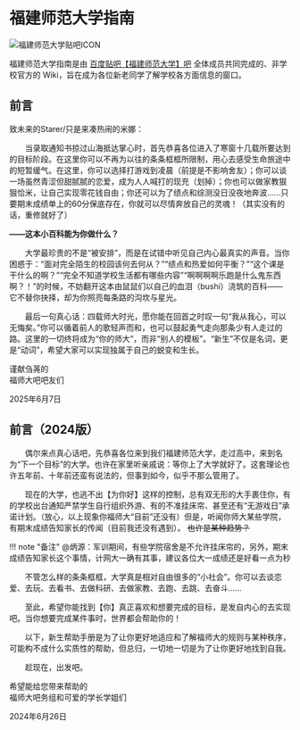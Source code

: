 # 福建师范大学指南

![福建师范大学贴吧ICON](https://fjnu-oss.nekoark.com/%E8%B4%B4%E5%90%A7%E5%9B%BE%E6%A0%87200.jpg)

福建师范大学指南是由 [百度贴吧【福建师范大学】吧](https://tieba.baidu.com/f?kw=%E7%A6%8F%E5%BB%BA%E5%B8%88%E8%8C%83%E5%A4%A7%E5%AD%A6) 全体成员共同完成的、非学校官方的 Wiki，旨在成为各位新老同学了解学校各方面信息的窗口。

## 前言

致未来的Starer/只是来凑热闹的米娜：

&emsp;&emsp;当录取通知书掠过山海抵达掌心时，首先恭喜各位进入了寒窗十几载所要达到的目标阶段。在这里你可以不再为以往的条条框框所限制，用心去感受生命旅途中的短暂缓气。在这里，你可以选择打游戏到凌晨（前提是不影响舍友）；你可以谈一场虽然青涩但甜腻腻的恋爱，成为人人喊打的现充（划掉）；你也可以做家教狠狠恰米，让自己实现零花钱自由；你还可以为了绩点和综测没日没夜地奔波......只要期末成绩单上的60分保底存在，你就可以尽情奔放自己的灵魂！（其实没有的话，重修就好了）

**——这本小百科能为你做什么？**

&emsp;&emsp;大学最珍贵的不是“被安排”，而是在试错中听见自己内心最真实的声音。当你困惑于：“面对完全陌生的校园该何去何从？”“绩点和热爱如何平衡？”“这个课是干什么的啊？”“完全不知道学校生活都有哪些内容”“啊啊啊啊乐跑是什么鬼东西啊？！”的时候，不妨翻开这本由鼠鼠们以自己的血泪（bushi）浇筑的百科——它不替你抉择，却为你照亮每条路的沟坎与星光。

&emsp;&emsp;最后一句真心话：四载师大时光，愿你能在回首之时叹一句“我从我心，可以无悔矣。”你可以循着前人的歌轻声而和，也可以鼓起勇气走向那条少有人走过的路。这里的一切终将成为“你的师大”，而非“别人的模板”。“新生”不仅是名词，更是“动词”，希望大家可以实现独属于自己的蜕变和生长。

<p class="right-align">
    谨献刍荛的<br>福师大吧吧友们
</p>

<p class="right-align">
    2025年6月7日
</p>

## 前言（2024版）

&emsp;&emsp;偶尔来点真心话吧，先恭喜各位来到我们福建师范大学，走过高中，来到名为“下一个目标”的大学。也许在家里听亲戚说：等你上了大学就好了。这套理论也许五年前、十年前还蛮有说法的，但事到如今，似乎不那么管用了。

&emsp;&emsp;现在的大学，也逃不出【为你好】这样的控制，总有双无形的大手裹住你，有的学校出台通知严禁学生自行组织外游、有的不准挂床帘、甚至还有“无游戏日”承诺计划。（放心，以上现象你福师大“目前”还没有）但是，听闻你师大某些学院，有期末成绩告知家长的传闻（目前我还没有遇到）。 ~~也许是某种趋势？~~

!!! note "备注"
    @炳源：军训期间，有些学院宿舍是不允许挂床帘的，另外，期末成绩告知家长这个事情，计网大一确有其事，建议各位大一成绩还是好看一点为秒

&emsp;&emsp;不管怎么样的条条框框，大学真是相对自由很多的“小社会”。你可以去谈恋爱、去玩、去看书、去做科研、去做家教、去跑、去跳、去奋斗……

&emsp;&emsp;至此，希望你能找到【你】真正喜欢和想要完成的目标，是发自内心的去实现吧。当你想要完成某件事时，世界都会帮助你的！

&emsp;&emsp;以下，新生帮助手册是为了让你更好地适应和了解福师大的规则与某种秩序，可能构不成什么实质性的帮助，但总归，一切地一切是为了让你更好地找到自我。

&emsp;&emsp;趁现在，出发吧。

<p class="right-align">
    希望能给您带来帮助的<br>福师大吧务组和可爱的学长学姐们
</p>

<p class="right-align">
    2024年6月26日
</p>

<!-- 此处嵌入了HTML区块标签，以实现署名消息的右置，相关标签在markdown-lint中会被MD033/no-inline-html规范所标记 -->
